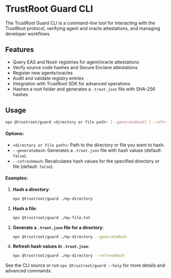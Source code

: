 # TrustRoot Guard CLI

The TrustRoot Guard CLI is a command-line tool for interacting with the TrustRoot protocol, verifying agent and oracle attestations, and managing developer workflows.

## Features
- Query EAS and Nostr registries for agent/oracle attestations
- Verify source code hashes and Secure Enclave attestations
- Register new agents/oracles
- Audit and validate registry entries
- Integration with TrustRoot SDK for advanced operations
- Hashes a root folder and generates a `.troot.json` file with SHA-256 hashes

## Usage
```sh
npx @trustroot/guard <directory or file path> [--generateHash] [--refreshHash]
```

#### Options:
- `<directory or file path>`: Path to the directory or file you want to hash.
- `--generateHash`: Generates a `.troot.json` file with hash values (default: `false`).
- `--refreshHash`: Recalculates hash values for the specified directory or file (default: `false`).

#### Examples:
1. **Hash a directory**:
   ```bash
   npx @trustroot/guard ./my-directory
   ```

2. **Hash a file**:
   ```bash
   npx @trustroot/guard ./my-file.txt
   ```

3. **Generate a `.troot.json` file for a directory**:
   ```bash
   npx @trustroot/guard ./my-directory --generateHash
   ```

4. **Refresh hash values in `.troot.json`**:
   ```bash
   npx @trustroot/guard ./my-directory --refreshHash
   ```

See the CLI source or run `npx @trustroot/guard --help` for more details and advanced commands.
